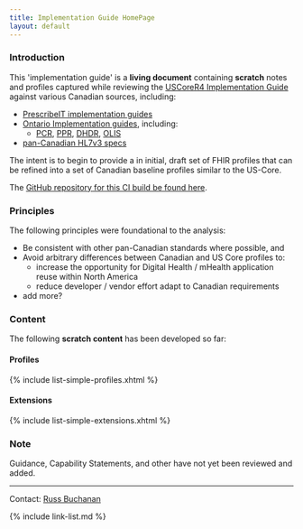 ```yaml
---
title: Implementation Guide HomePage
layout: default
---
```

<!--
{:.no_toc}
-->
<!-- TOC  the css styling for this is \pages\assets\css\project.css under 'markdown-toc'-->
<!--
* Do not remove this line (it will not be displayed)
{:toc}
-->
<!-- end TOC -->

### Introduction

This 'implementation guide' is a **living document** containing **scratch** notes and profiles captured while reviewing the [USCoreR4 Implementation Guide](http://build.fhir.org/ig/HL7/US-Core-R4/) against various Canadian sources, including:
- [PrescribeIT implementation guides](https://specs.prescribeit.ca/R2.0/)
- [Ontario Implementation guides](https://ehealthontario.on.ca/en/architecture/standards/draft), including:
  - [PCR](https://simplifier.net/provincialclientregi), [PPR](https://simplifier.net/provincialproviderre), [DHDR](https://simplifier.net/ontariodigitalhealth), [OLIS](https://simplifier.net/ontariolaboratoriesi)
- [pan-Canadian HL7v3 specs](https://infocentral.infoway-inforoute.ca/extra/ca/mr0206-html/html/start.html)

The intent is to begin to provide a in initial, draft set of FHIR profiles that can be refined
into a set of Canadian baseline profiles similar to the US-Core.

The [GitHub repository for this CI build be found here](https://github.com/scratch-fhir-profiles/CA-Scratch).

### Principles

The following principles were foundational to the analysis:

- Be consistent with other pan-Canadian standards where possible, and
- Avoid arbitrary differences between Canadian and US Core profiles to:
  - increase the opportunity for Digital Health / mHealth application reuse within North America
  - reduce developer / vendor effort adapt to Canadian requirements
- add more?

### Content

The following **scratch content** has been developed so far:

#### Profiles

{% include list-simple-profiles.xhtml %}

#### Extensions

{% include list-simple-extensions.xhtml %}

### Note

Guidance, Capability Statements, and other have not yet been reviewed and added.

----

Contact: [Russ Buchanan](mailto:rbuchanan@gevityinc.com)

{% include link-list.md %}
